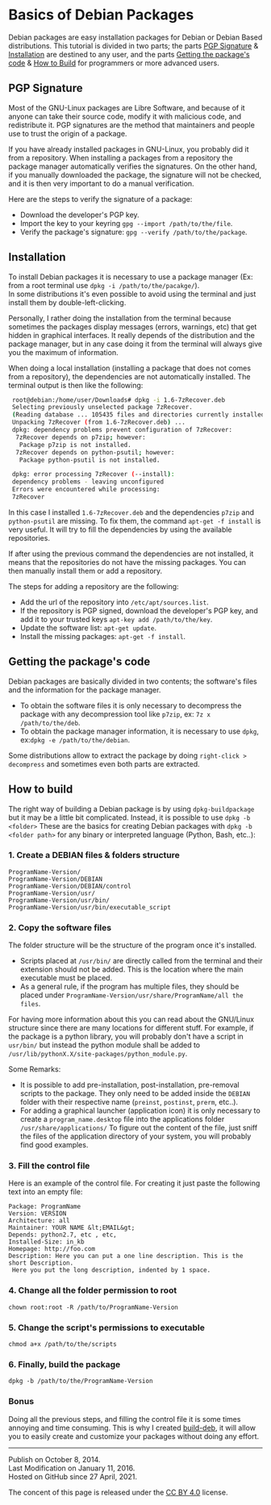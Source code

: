 
# Basics of Debian Packages

Debian packages are easy installation packages for Debian or Debian Based distributions. This tutorial is divided in two parts;
the parts [PGP Signature](https://github.com/rsm-gh/build-deb/new/master#pgp-signature) & [Installation](https://github.com/rsm-gh/build-deb/new/master#installation) are destined to any user,
and the parts [Getting the package's code](https://github.com/rsm-gh/build-deb/new/master#getting-the-packages-code) & [How to Build](https://github.com/rsm-gh/build-deb/new/master#how-to-build) for programmers or more advanced users.

	
## PGP Signature
Most of the GNU-Linux packages are Libre Software, and because of it
anyone can take their source code, modify it with malicious code, and redistribute it. 
PGP signatures are the method that maintainers and people use to trust the origin of a package.

	
If you have already installed packages in GNU-Linux, you probably did it from a repository. When installing a packages
from a repository the package manager automatically verifies the signatures.
On the other hand, if you manually downloaded the package, the signature will not be checked, and it is then very important
to do a manual verification.

Here are the steps to verify the signature of a package:

  + Download the developer's PGP key.
  + Import the key to your keyring `gpg --import /path/to/the/file`.
  + Verify the package's signature: `gpg --verify /path/to/the/package`.

		
		
## Installation
To install Debian packages it is necessary to use a package manager (Ex: from a root terminal use `dpkg -i /path/to/the/pacakge/`). 	
In some distributions it's even possible to avoid using the terminal and just install them by double-left-clicking.

Personally, I rather doing the installation from the terminal because sometimes the packages display messages (errors, warnings, etc)
that get hidden in graphical interfaces. It really depends of the distribution and the package manager, but in any case doing it
from the terminal will always give you the maximum of information.

When doing a local installation (installing a package that does not comes from a repository), the dependencies are not automatically 
installed. The terminal output is then like the following:

```bash
 root@debian:/home/user/Downloads# dpkg -i 1.6-7zRecover.deb
 Selecting previously unselected package 7zRecover.
 (Reading database ... 105435 files and directories currently installed.)
 Unpacking 7zRecover (from 1.6-7zRecover.deb) ...
 dpkg: dependency problems prevent configuration of 7zRecover:
  7zRecover depends on p7zip; however:
   Package p7zip is not installed.
  7zRecover depends on python-psutil; however:
   Package python-psutil is not installed.

 dpkg: error processing 7zRecover (--install):
 dependency problems - leaving unconfigured
 Errors were encountered while processing:
 7zRecover
 ```

In this case I installed `1.6-7zRecover.deb` and the dependencies `p7zip` and `python-psutil` are missing.
To fix them, the command `apt-get -f install` is very useful. It will try to fill the dependencies by using the available repositories.

If after using the previous command the dependencies are not installed, it means that the repositories do not have the 
missing packages. You can then manually install them or add a repository. 

The steps for adding a repository are the following:

  + Add the url of the repository into `/etc/apt/sources.list`.
  + If the repository is PGP signed, download the developer's PGP key, and add it to your trusted keys `apt-key add /path/to/the/key`.
  + Update the software list: `apt-get update`.
  + Install the missing packages: `apt-get -f install`.

		
## Getting the package's code
Debian packages are basically divided in two contents; the software's files and the information for the package manager.
      
  + To obtain the software files it is only necessary to decompress the package with any decompression tool like `p7zip`, ex: `7z x /path/to/the/deb`.
  + To obtain the package manager information, it is necessary to use `dpkg`, ex:`dpkg -e /path/to/the/debian`.

Some distributions allow to extract the package by doing `right-click > decompress` and sometimes even both parts are extracted.

				

## How to build
The right way of building a Debian package is by using `dpkg-buildpackage` but it may be a little bit complicated. Instead, it is possible to use `dpkg -b <folder>`
These are the basics for creating Debian packages with `dpkg -b <folder path>` for any binary or interpreted language (Python, Bash, etc..):

		
### 1. Create a DEBIAN files & folders structure
```
ProgramName-Version/
ProgramName-Version/DEBIAN
ProgramName-Version/DEBIAN/control
ProgramName-Version/usr/
ProgramName-Version/usr/bin/
ProgramName-Version/usr/bin/executable_script
```

### 2. Copy the software files

The folder structure will be the structure of the program once it's installed.            
  + Scripts placed at `/usr/bin/` are directly called from the terminal and their extension should not be added. This is the location where the main executable must be placed.
  + As a general rule, if the program has multiple files, they should be placed under `ProgramName-Version/usr/share/ProgramName/all the files`.

For having more information about this you can read about the GNU/Linux structure since there are many locations for different stuff. For example, if the package is a python library, you will probably don't have a script in `usr/bin/` but instead the python module shall be added to `/usr/lib/pythonX.X/site-packages/python_module.py`.

Some Remarks:
  + It is possible to add pre-installation, post-installation, pre-removal scripts to the package. They only need to be added inside the `DEBIAN` folder with their respective name (`preinst`, `postinst`, `prerm`, etc..).
  + For adding a graphical launcher (application icon) it is only necessary to create a `program_name.desktop` file into the applications folder `/usr/share/applications/` To figure out the content of the file, just sniff the files of the application directory of your system, you will probably find good examples.


### 3. Fill the control file

Here is an example of the control file. For creating it just paste the following text into an empty file: 

```
Package: ProgramName
Version: VERSION
Architecture: all
Maintainer: YOUR NAME &lt;EMAIL&gt;
Depends: python2.7, etc , etc,
Installed-Size: in_kb
Homepage: http://foo.com
Description: Here you can put a one line description. This is the short Description.
 Here you put the long description, indented by 1 space.
```


### 4. Change all the folder permission to root
`chown root:root -R /path/to/ProgramName-Version`

### 5. Change the script's permissions to executable
`chmod a+x /path/to/the/scripts`

### 6. Finally, build the package
`dpkg -b /path/to/the/ProgramName-Version`

  
### Bonus
Doing all the previous steps, and filling the control file it is some times annoying and time consuming. This is why I created [build-deb](https://github.com/rsm-gh/build-deb), it will allow you to easily create and customize your packages without doing any effort.

___________

Publish on October 8, 2014.  
Last Modification on January 11, 2016.  
Hosted on GitHub since 27 April, 2021. 

The concent of this page is released under the [CC BY 4.0](https://creativecommons.org/licenses/by/4.0/deed.fr) license.

